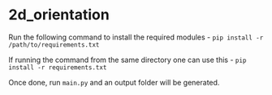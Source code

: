 # 2d_orientation

Run the following command to install the required modules -
`pip install -r /path/to/requirements.txt`

If running the command from the same directory one can use this -
`pip install -r requirements.txt`

Once done, run `main.py` and an output folder will be generated.
